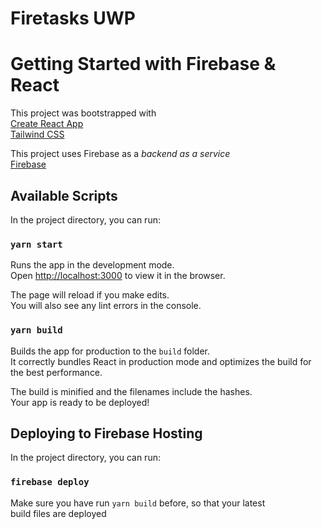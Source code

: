 # Firetasks UWP
# Getting Started with Firebase & React

This project was bootstrapped with \
[Create React App](https://github.com/facebook/create-react-app) \
[Tailwind CSS](https://tailwindcss.com)

This project uses Firebase as a *backend as a service* \
[Firebase](https://firebase.com)

## Available Scripts

In the project directory, you can run:

### `yarn start`

Runs the app in the development mode.\
Open [http://localhost:3000](http://localhost:3000) to view it in the browser.

The page will reload if you make edits.\
You will also see any lint errors in the console.

### `yarn build`

Builds the app for production to the `build` folder.\
It correctly bundles React in production mode and optimizes the build for the best performance.

The build is minified and the filenames include the hashes.\
Your app is ready to be deployed!

## Deploying to Firebase Hosting

In the project directory, you can run:

### `firebase deploy`

Make sure you have run `yarn build` before, so that your latest\
build files are deployed